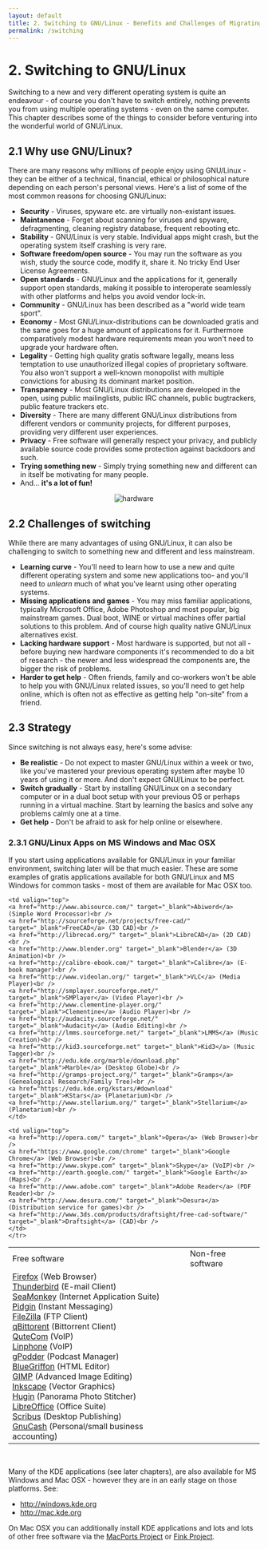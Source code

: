 ```yaml
---
layout: default
title: 2. Switching to GNU/Linux - Benefits and Challenges of Migrating to GNU/Linux
permalink: /switching
---
```


# 2. Switching to GNU/Linux

Switching to a new and very different operating system is quite an endeavour - of course you don't have to switch entirely, nothing prevents you from using multiple operating systems - even on the same computer. This chapter describes some of the things to consider before venturing into the wonderful world of GNU/Linux.

## 2.1 Why use GNU/Linux?

There are many reasons why millions of people enjoy using GNU/Linux - they can be either of a technical, financial, ethical or philosophical nature depending on each person's personal views. Here's a list of some of the most common reasons for choosing GNU/Linux:

- **Security** - Viruses, spyware etc. are virtually non-existant issues.
- **Maintanence** - Forget about scanning for viruses and spyware, defragmenting, cleaning registry database, frequent rebooting etc.
- **Stability** - GNU/Linux is very stable. Individual apps might crash, but the operating system itself crashing is very rare.
- **Software freedom/open source** - You may run the software as you wish, study the source code, modify it, share it. No tricky End User License Agreements.
- **Open standards** - GNU/Linux and the applications for it, generally support open standards, making it possible to interoperate seamlessly with other platforms and helps you avoid vendor lock-in.
- **Community** - GNU/Linux has been described as a "world wide team sport".
- **Economy** - Most GNU/Linux-distributions can be downloaded gratis and the same goes for a huge amount of applications for it. Furthermore comparatively modest hardware requirements mean you won't need to upgrade your hardware often.
- **Legality** - Getting high quality gratis software legally, means less temptation to use unauthorized illegal copies of proprietary software. You also won't support a well-known monopolist with multiple convictions for abusing its dominant market position.
- **Transparency** - Most GNU/Linux distributions are developed in the open, using public mailinglists, public IRC channels, public bugtrackers, public feature trackers etc.
- **Diversity** - There are many different GNU/Linux distributions from different vendors or community projects, for different purposes, providing very different user experiences.
- **Privacy** - Free software will generally respect your privacy, and publicly available source code provides some protection against backdoors and such.
- **Trying something new** - Simply trying something new and different can in itself be motivating for many people.
- And... **it's a lot of fun!**

<center><img src="{{ site.baseurl | append: '/images/pics/hardware.gif' | replace: '//', '/' }}" alt="hardware" /></center>

## 2.2 Challenges of switching

While there are many advantages of using GNU/Linux, it can also be challenging to switch to something new and different and less mainstream.

- **Learning curve** - You'll need to learn how to use a new and quite different operating system and some new applications too- and you'll need to _unlearn_ much of what you've learnt using other operating systems.
- **Missing applications and games** - You may miss familiar applications, typically Microsoft Office, Adobe Photoshop and most popular, big mainstream games. Dual boot, WINE or virtual machines offer partial solutions to this problem. And of course high quality native GNU/Linux alternatives exist.
- **Lacking hardware support** - Most hardware is supported, but not all - before buying new hardware components it's recommended to do a bit of research - the newer and less widespread the components are, the bigger the risk of problems.
- **Harder to get help** - Often friends, family and co-workers won't be able to help you with GNU/Linux related issues, so you'll need to get help online, which is often not as effective as getting help "on-site" from a friend.

## 2.3 Strategy

Since switching is not always easy, here's some advise:

- **Be realistic** - Do not expect to master GNU/Linux within a week or two, like you've mastered your previous operating system after maybe 10 years of using it or more. And don't expect GNU/Linux to be perfect.
- **Switch gradually** - Start by installing GNU/Linux on a secondary computer or in a dual boot setup with your previous OS or perhaps running in a virtual machine. Start by learning the basics and solve any problems calmly one at a time.
- **Get help** - Don't be afraid to ask for help online or elsewhere.

### 2.3.1 GNU/Linux Apps on MS Windows and Mac OSX

If you start using applications available for GNU/Linux in your familiar environment, switching later will be that much easier. These are some examples of gratis applications available for both GNU/Linux and MS Windows for common tasks - most of them are available for Mac OSX too.

<table width="98%">
	<tr>
        <td class="small-bold">Free software</td>
        <td class="small-bold"></td>
        <td class="small-bold">Non-free software</td>
	</tr>
	<tr>
	<td valign="top">
	<a href="http://www.mozilla.org/firefox/" target="_blank">Firefox</a> (Web Browser)<br />
	<a href="http://www.mozilla.org/thunderbird/" target="_blank">Thunderbird</a> (E-mail Client)<br />
	<a href="http://www.seamonkey-project.org/" target="_blank">SeaMonkey</a> (Internet Application Suite)<br />
	<a href="http://www.pidgin.im/" target="_blank">Pidgin</a> (Instant Messaging)<br />
	<a href="http://filezilla-project.org/" target="_blank">FileZilla</a> (FTP Client)<br />
	<a href="http://qbittorrent.sourceforge.net/" target="_blank">qBittorent</a> (Bittorrent Client)<br />
	<a href="http://www.qutecom.org/" target="_blank">QuteCom</a> (VoIP)<br />
	<a href="http://www.linphone.org/" target="_blank">Linphone</a> (VoIP)<br />
	<a href="http://gpodder.org/" target="_blank">gPodder</a> (Podcast Manager)<br />
	<a href="http://bluegriffon.org/" target="_blank">BlueGriffon</a> (HTML Editor)<br />
	<a href="http://gimp-win.sourceforge.net/" target="_blank">GIMP</a> (Advanced Image Editing)<br />
	<a href="http://www.inkscape.org" target="_blank">Inkscape</a> (Vector Graphics)<br />
	<a href="http://hugin.sourceforge.net/" target="_blank">Hugin</a> (Panorama Photo Stitcher)<br />
	<a href="http://www.libreoffice.org/" target="_blank">LibreOffice</a> (Office Suite)<br />
	<a href="http://www.scribus.net/" target="_blank">Scribus</a> (Desktop Publishing)<br />
	<a href="http://gnucash.org/" target="_blank">GnuCash</a> (Personal/small business accounting)<br />
	</td>

	<td valign="top">
	<a href="http://www.abisource.com/" target="_blank">Abiword</a> (Simple Word Processor)<br />
	<a href="http://sourceforge.net/projects/free-cad/" target="_blank">FreeCAD</a> (3D CAD)<br />
	<a href="http://librecad.org/" target="_blank">LibreCAD</a> (2D CAD)<br />
	<a href="http://www.blender.org" target="_blank">Blender</a> (3D Animation)<br />
	<a href="http://calibre-ebook.com/" target="_blank">Calibre</a> (E-book manager)<br />
	<a href="http://www.videolan.org/" target="_blank">VLC</a> (Media Player)<br />
	<a href="http://smplayer.sourceforge.net/" target="_blank">SMPlayer</a> (Video Player)<br />
	<a href="http://www.clementine-player.org/" target="_blank">Clementine</a> (Audio Player)<br />
	<a href="http://audacity.sourceforge.net/" target="_blank">Audacity</a> (Audio Editing)<br />
	<a href="http://lmms.sourceforge.net/" target="_blank">LMMS</a> (Music Creation)<br />
	<a href="http://kid3.sourceforge.net" target="_blank">Kid3</a> (Music Tagger)<br />
	<a href="http://edu.kde.org/marble/download.php" target="_blank">Marble</a> (Desktop Globe)<br />
	<a href="http://gramps-project.org/" target="_blank">Gramps</a> (Genealogical Research/Family Tree)<br />
	<a href="https://edu.kde.org/kstars/#download" target="_blank">KStars</a> (Planetarium)<br />
	<a href="http://www.stellarium.org/" target="_blank">Stellarium</a> (Planetarium)<br />		
	</td>

	<td valign="top">
	<a href="http://opera.com/" target="_blank">Opera</a> (Web Browser)<br />
	<a href="https://www.google.com/chrome" target="_blank">Google Chrome</a> (Web Browser)<br />
	<a href="http://www.skype.com" target="_blank">Skype</a> (VoIP)<br />
	<a href="http://earth.google.com/" target="_blank">Google Earth</a> (Maps)<br />
	<a href="http://www.adobe.com" target="_blank">Adobe Reader</a> (PDF Reader)<br />
	<a href="http://www.desura.com/" target="_blank">Desura</a> (Distribution service for games)<br />
	<a href="http://www.3ds.com/products/draftsight/free-cad-software/" target="_blank">Draftsight</a> (CAD)<br />
	</td>
	</tr>
</table><br />

Many of the KDE applications (see later chapters), are also available for MS Windows and Mac OSX - however they are in an early stage on those platforms. See:

- <http://windows.kde.org>
- <http://mac.kde.org>

On Mac OSX you can additionally install KDE applications and lots and lots of other free software via the [MacPorts Project](http://www.macports.org/) or [Fink Project](http://www.finkproject.org/).
